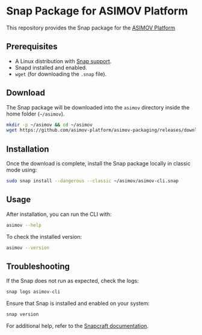 # Snap Package for ASIMOV Platform

This repository provides the Snap package for the [ASIMOV Platform]

## **Prerequisites**

- A Linux distribution with [Snap support](https://snapcraft.io/docs/installing-snapd).
- Snapd installed and enabled.
- `wget` (for downloading the `.snap` file).

## **Download**

The Snap package will be downloaded into the `asimov` directory inside the home folder (`~/asimov`).

```bash
mkdir -p ~/asimov && cd ~/asimov
wget https://github.com/asimov-platform/asimov-packaging/releases/download/v25.0.0-dev.3/asimov-cli_25.0.0-dev.3_amd64.snap -O asimov-cli.snap
```

## Installation

Once the download is complete, install the Snap package locally in classic mode using:

```bash
sudo snap install --dangerous --classic ~/asimov/asimov-cli.snap
```

## Usage

After installation, you can run the CLI with:

```bash
asimov --help
```

To check the installed version:

```bash
asimov --version
```

## Troubleshooting

If the Snap does not run as expected, check the logs:

```bash
snap logs asimov-cli
```

Ensure that Snap is installed and enabled on your system:

```bash
snap version
```

For additional help, refer to the [Snapcraft documentation](https://snapcraft.io/docs).

[ASIMOV Platform]: https://github.com/asimov-platform
[asimov-cli]: https://github.com/asimov-platform/asimov-cli
